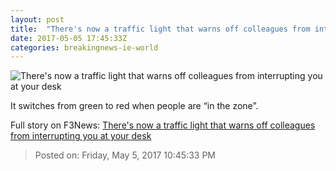 ```yaml
---
layout: post
title:  "There's now a traffic light that warns off colleagues from interrupting you at your desk"
date: 2017-05-05 17:45:33Z
categories: breakingnews-ie-world
---
```


![There's now a traffic light that warns off colleagues from interrupting you at your desk](https://snappa.assets.pressassociation.io/2017/05/05182229/1494004948-7cdb21ecc108c3c571e302fecc599b22-600x467.jpg)

It switches from green to red when people are “in the zone”.


Full story on F3News: [There's now a traffic light that warns off colleagues from interrupting you at your desk](http://www.f3nws.com/n/ypFVXD)

> Posted on: Friday, May 5, 2017 10:45:33 PM

